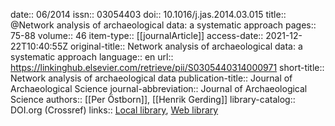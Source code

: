date:: 06/2014
issn:: 03054403
doi:: 10.1016/j.jas.2014.03.015
title:: @Network analysis of archaeological data: a systematic approach
pages:: 75-88
volume:: 46
item-type:: [[journalArticle]]
access-date:: 2021-12-22T10:40:55Z
original-title:: Network analysis of archaeological data: a systematic approach
language:: en
url:: https://linkinghub.elsevier.com/retrieve/pii/S0305440314000971
short-title:: Network analysis of archaeological data
publication-title:: Journal of Archaeological Science
journal-abbreviation:: Journal of Archaeological Science
authors:: [[Per Östborn]], [[Henrik Gerding]]
library-catalog:: DOI.org (Crossref)
links:: [Local library](zotero://select/groups/2386895/items/3BC6XC8I), [Web library](https://www.zotero.org/groups/2386895/items/3BC6XC8I)
